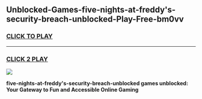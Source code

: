 
## Unblocked-Games-five-nights-at-freddy's-security-breach-unblocked-Play-Free-bm0vv
<h3>
<a href="https://premium76.site?title=five-nights-at-freddy's-security-breach-unblocked&ref=20M">CLICK TO PLAY</a></h3>
<hr>

<h3>
<a href="https://premium76.site?title=five-nights-at-freddy's-security-breach-unblocked&ref=20M">CLICK 2 PLAY</a>
  
</h3>

<a href="https://premium76.site?title=five-nights-at-freddy's-security-breach-unblocked&ref=19M"><img src="https://clearcache.store/games.png"></a>


**five-nights-at-freddy's-security-breach-unblocked games unblocked: Your Gateway to Fun and Accessible Online Gaming**
